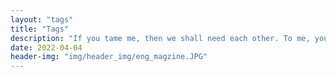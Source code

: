 ```yaml
---
layout: "tags"
title: "Tags"
description: "If you tame me, then we shall need each other. To me, you will be unique in all the world. To you, I shall be unique in all the world. (The Little Prince)"
date: 2022-04-04
header-img: "img/header_img/eng_magzine.JPG"
---
```

